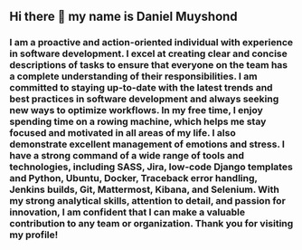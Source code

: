 ## Hi there 👋 my name is Daniel Muyshond

### I am a proactive and action-oriented individual with experience in software development. I excel at creating clear and concise descriptions of tasks to ensure that everyone on the team has a complete understanding of their responsibilities. I am committed to staying up-to-date with the latest trends and best practices in software development and always seeking new ways to optimize workflows. In my free time, I enjoy spending time on a rowing machine, which helps me stay focused and motivated in all areas of my life. I also demonstrate excellent management of emotions and stress. I have a strong command of a wide range of tools and technologies, including SASS, Jira, low-code Django templates and Python, Ubuntu, Docker, Traceback error handling, Jenkins builds, Git, Mattermost, Kibana, and Selenium. With my strong analytical skills, attention to detail, and passion for innovation, I am confident that I can make a valuable contribution to any team or organization.  Thank you for visiting my profile!

<!--
**dmshd/dmshd** is a ✨ _special_ ✨ repository because its `README.md` (this file) appears on your GitHub profile.

Here are some ideas to get you started:

- 🔭 I’m currently working on ...
- 🌱 I’m currently learning ...
- 👯 I’m looking to collaborate on ...
- 🤔 I’m looking for help with ...
- 💬 Ask me about ...
- 📫 How to reach me: ...
- 😄 Pronouns: ...
- ⚡ Fun fact: ...
-->
